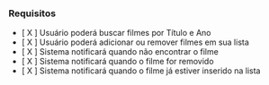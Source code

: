 ### Requisitos
- [ X ] Usuário poderá buscar filmes por Título e Ano
- [ X ] Usuário poderá adicionar ou remover filmes em sua lista
- [ X ] Sistema notificará quando não encontrar o filme
- [ X ] Sistema notificará quando o filme for removido
- [ X ] Sistema notificará quando o filme já estiver inserido na lista